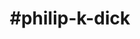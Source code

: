 ---
title: "#philip-k-dick"
hashtag: "philip-k-dick"
tags:
  - American
  - Writer
  - Psychonaut
  - Human Being
---